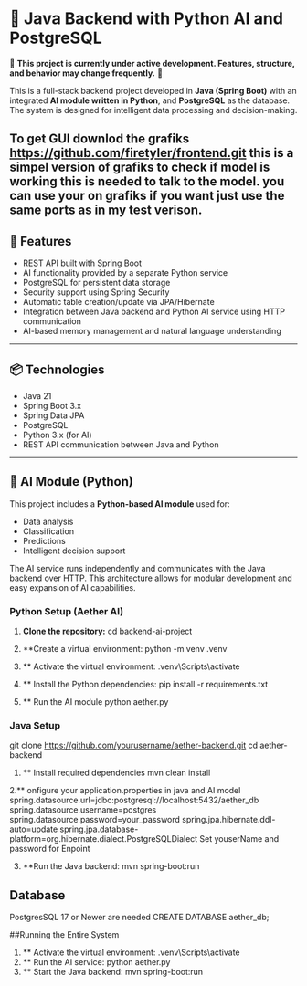 # 🧠 Java Backend with Python AI and PostgreSQL

🚧 **This project is currently under active development. Features, structure, and behavior may change frequently.** 🚧

This is a full-stack backend project developed in **Java (Spring Boot)** with an integrated **AI module written in Python**, and **PostgreSQL** as the database. The system is designed for intelligent data processing and decision-making.



To get GUI downlod the grafiks https://github.com/firetyler/frontend.git this is a simpel version of grafiks to check if model is working this is needed to talk to the model. you can use your on grafiks if you want just use the same ports as in my test verison. 
---

## 🚀 Features

- REST API built with Spring Boot
- AI functionality provided by a separate Python service
- PostgreSQL for persistent data storage
- Security support using Spring Security
- Automatic table creation/update via JPA/Hibernate
- Integration between Java backend and Python AI service using HTTP communication
- AI-based memory management and natural language understanding

---

## 📦 Technologies

- Java 21
- Spring Boot 3.x
- Spring Data JPA
- PostgreSQL
- Python 3.x (for AI)
- REST API communication between Java and Python

---

## 🧠 AI Module (Python)

This project includes a **Python-based AI module** used for:
- Data analysis
- Classification
- Predictions
- Intelligent decision support

The AI service runs independently and communicates with the Java backend over HTTP. This architecture allows for modular development and easy expansion of AI capabilities.

### Python Setup (Aether AI)

1. **Clone the repository:**
   cd backend-ai-project
   
2. **Create a virtual environment:
  python -m venv .venv
3. ** Activate the virtual environment:
  .venv\Scripts\activate
4. ** Install the Python dependencies:
  pip install -r requirements.txt
5. ** Run the AI module
  python aether.py
### Java Setup
  git clone https://github.com/yourusername/aether-backend.git
  cd aether-backend
1. ** Install required dependencies
  mvn clean install

  
2.** onfigure your application.properties in java and AI model
spring.datasource.url=jdbc:postgresql://localhost:5432/aether_db
spring.datasource.username=postgres
spring.datasource.password=your_password
spring.jpa.hibernate.ddl-auto=update
spring.jpa.database-platform=org.hibernate.dialect.PostgreSQLDialect
Set youserName and password for Enpoint 

3. **Run the Java backend:
   mvn spring-boot:run

## Database 
PostgresSQL 17 or Newer are needed 
CREATE DATABASE aether_db;

##Running the Entire System
1. ** Activate the virtual environment: .venv\Scripts\activate
2. ** Run the AI service: python aether.py
3. ** Start the Java backend: mvn spring-boot:run
